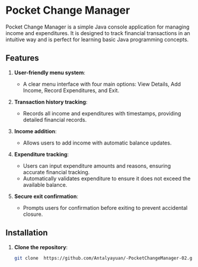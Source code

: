 # Pocket Change Manager

Pocket Change Manager is a simple Java console application for managing income and expenditures. It is designed to track financial transactions in an intuitive way and is perfect for learning basic Java programming concepts.

## Features

1. **User-friendly menu system**:
   - A clear menu interface with four main options: View Details, Add Income, Record Expenditures, and Exit.

2. **Transaction history tracking**:
   - Records all income and expenditures with timestamps, providing detailed financial records.

3. **Income addition**:
   - Allows users to add income with automatic balance updates.

4. **Expenditure tracking**:
   - Users can input expenditure amounts and reasons, ensuring accurate financial tracking.
   - Automatically validates expenditure to ensure it does not exceed the available balance.

5. **Secure exit confirmation**:
   - Prompts users for confirmation before exiting to prevent accidental closure.

## Installation

1. **Clone the repository**:
   ```bash
   git clone  https://github.com/Antalyayuan/-PocketChangeManager-02.git
